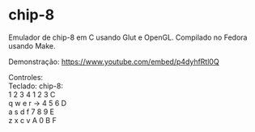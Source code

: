 # chip-8
Emulador de chip-8 em C usando Glut e OpenGL.
Compilado no Fedora usando Make. 

Demonstração: https://www.youtube.com/embed/p4dyhfRtl0Q

Controles:<br>
Teclado:        chip-8:<br>
1 2 3 4         1 2 3 C<br>
q w e r   ->    4 5 6 D<br>
a s d f         7 8 9 E<br>
z x c v         A 0 B F
